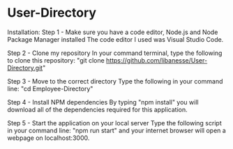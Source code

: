 # User-Directory

Installation:
Step 1 - Make sure you have a code editor, Node.js and Node Package Manager installed
The code editor I used was Visual Studio Code. 

Step 2 - Clone my repository
In your command terminal, type the following to clone this repository: "git clone https://github.com/libanesse/User-Directory.git"

Step 3 - Move to the correct directory
Type the following in your command line: "cd Employee-Directory"

Step 4 - Install NPM dependencies
By typing "npm install" you will download all of the dependencies required for this application.

Step 5 - Start the application on your local server
Type the following script in your command line: "npm run start" and your internet browser will open a webpage on localhost:3000.

